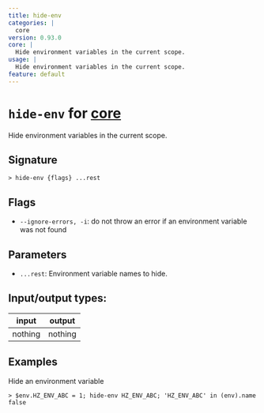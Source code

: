 ```yaml
---
title: hide-env
categories: |
  core
version: 0.93.0
core: |
  Hide environment variables in the current scope.
usage: |
  Hide environment variables in the current scope.
feature: default
---
```

<!-- This file is automatically generated. Please edit the command in https://github.com/nushell/nushell instead. -->

# `hide-env` for [core](/commands/categories/core.md)

<div class='command-title'>Hide environment variables in the current scope.</div>

## Signature

```> hide-env {flags} ...rest```

## Flags

 -  `--ignore-errors, -i`: do not throw an error if an environment variable was not found

## Parameters

 -  `...rest`: Environment variable names to hide.


## Input/output types:

| input   | output  |
| ------- | ------- |
| nothing | nothing |

## Examples

Hide an environment variable
```nu
> $env.HZ_ENV_ABC = 1; hide-env HZ_ENV_ABC; 'HZ_ENV_ABC' in (env).name
false
```
